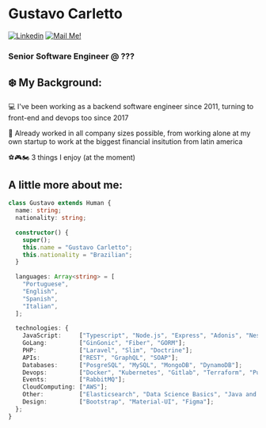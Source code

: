 # Gustavo Carletto


[![Linkedin](https://img.shields.io/badge/-Connect-blue?style=flat-square&logo=Linkedin&logoColor=white&link=https://www.linkedin.com/in/gucarletto/)](https://www.linkedin.com/in/gucarletto/)
[![Mail Me!](https://img.shields.io/badge/-Contact%20Me!-c14438?style=flat-square&logo=Gmail&logoColor=white&link=mailto:gucarletto@gmail.com)](mailto:gucarletto@gmail.com)
### Senior Software Engineer @ ???

## ❄️ My Background:

💻 I've been working as a backend software engineer since 2011, turning to front-end and devops too since 2017

🏢 Already worked in all company sizes possible, from working alone at my own startup to work at the biggest financial insitution from latin america

⚽🎮🏍️ 3 things I enjoy (at the moment)


## A little more about me:

```typescript
class Gustavo extends Human {
  name: string;
  nationality: string;
  
  constructor() {
    super();
    this.name = "Gustavo Carletto";
    this.nationality = "Brazilian";
  }
  
  languages: Array<string> = [
    "Portuguese",
    "English",
    "Spanish",
    "Italian",
  ];
  
  technologies: {
    JavaScript:     ["Typescript", "Node.js", "Express", "Adonis", "NestJS", "React", "Vue", "NextJS, Prisma, TypeORM, Knex"];
    GoLang:         ["GinGonic", "Fiber", "GORM"];
    PHP:            ["Laravel", "Slim", "Doctrine"];
    APIs:           ["REST", "GraphQL", "SOAP"];
    Databases:      ["PosgreSQL", "MySQL", "MongoDB", "DynamoDB"];
    Devops:         ["Docker", "Kubernetes", "Gitlab", "Terraform", "Pulumi", "Github Actions"]
    Events:         ["RabbitMQ"];
    CloudComputing: ["AWS"];
    Other:          ["Elasticsearch", "Data Science Basics", "Java and C++ from College"];
    Design:         ["Bootstrap", "Material-UI", "Figma"];
  };
}
```
